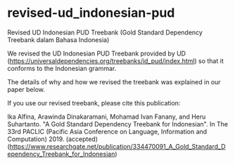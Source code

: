 # revised-ud_indonesian-pud
Revised UD Indonesian PUD Treebank (Gold Standard Dependency Treebank dalam Bahasa Indonesia)

We revised the UD Indonesian PUD Treebank provided by UD (https://universaldependencies.org/treebanks/id_pud/index.html) so that it conforms to the Indonesian grammar.

The details of why and how we revised the treebank was explained in our paper below.

If you use our revised treebank, please cite this publication:


Ika Alfina, Arawinda Dinakaramani, Mohamad Ivan Fanany, and Heru Suhartanto. "A Gold Standard Dependency Treebank for Indonesian". In The 33rd PACLIC (Pacific Asia Conference on Language, Information and Computation) 2019. (accepted) (https://www.researchgate.net/publication/334470091_A_Gold_Standard_Dependency_Treebank_for_Indonesian)
